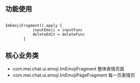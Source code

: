 ## 功能使用
```

ImEmojiFragment().apply {
            inputEmoji = inputFunc
            deleteEdit = deleteFunc
        }

```

## 核心业务类
   *  com.mei.chat.ui.emoji.ImEmojiFragment  整体表情页面
   *  com.mei.chat.ui.emoji.ImEmojiPageFragment  每一页表情页
  







